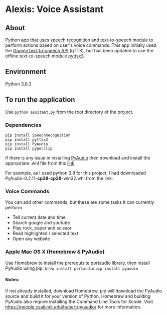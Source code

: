 # Alexis: Voice Assistant

## About 
Python app that uses [speech recognition](https://pypi.org/project/SpeechRecognition/)
and text-to-speech module to perform actions based on user's voice commands. 
This app initially used the [Google text-to-speech API](https://pypi.org/project/gTTS/) (gTTS), 
but has been updated to use the offline text-to-speech module [pyttsx3](https://pypi.org/project/pyttsx3/).

## Environment
Python 3.8.3

## To run the application
Use `python assitant.py` from the root directory of the project.

### Dependencies
```
pip install SpeechRecognition
pip install pyttsx3
pip install PyAudio
pip install pyperclip
```

If there is any issue in installing [PyAudio](https://pypi.org/project/PyAudio/) then download and install the 
appropriate .whl file from this [link](https://www.lfd.uci.edu/~gohlke/pythonlibs/#pyaudio)

For example, as I used python 3.8 for this project, I had downloaded PyAudio-0.2.11-**cp38-cp38**-win32.whl
from the link.

### Voice Commands
You can add other commands, but these are some tasks it can currently perform
- Tell current date and time
- Search google and youtube
- Play rock, paper and scissor
- Read highlighted / selected text 
- Open any website 

### Apple Mac OS X (Homebrew & PyAudio)
Use Homebrew to install the prerequisite portaudio library, then install PyAudio using pip:
`brew install portaudio`
`pip install pyaudio`

#### Notes:
If not already installed, download Homebrew.
pip will download the PyAudio source and build it for your version of Python.
Homebrew and building PyAudio also require installing the Command Line Tools for Xcode.
Visit https://people.csail.mit.edu/hubert/pyaudio/ for more information.
